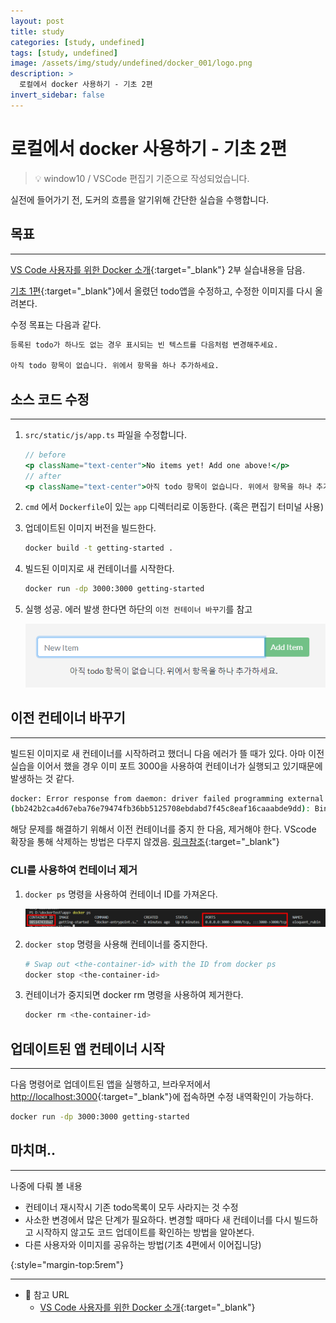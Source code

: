```yaml
---
layout: post
title: study
categories: [study, undefined]
tags: [study, undefined]
image: /assets/img/study/undefined/docker_001/logo.png
description: >
  로컬에서 docker 사용하기 - 기초 2편
invert_sidebar: false
---
```


# 로컬에서 docker 사용하기 - 기초 2편

> 💡 window10 / VSCode 편집기 기준으로 작성되었습니다.

실전에 들어가기 전, 도커의 흐름을 알기위해 간단한 실습을 수행합니다.

## 목표

---

[VS Code 사용자를 위한 Docker 소개](https://docs.microsoft.com/ko-kr/visualstudio/docker/tutorials/docker-tutorial){:target="\_blank"} 2부 실습내용을 담음.

[기초 1편](https://kim-eun-ji.github.io/study/undefined/2021-05-14-docker_002/){:target="\_blank"}에서 올렸던 todo앱을 수정하고, 수정한 이미지를 다시 올려본다.

수정 목표는 다음과 같다.

```bash
등록된 todo가 하나도 없는 경우 표시되는 빈 텍스트를 다음처럼 변경해주세요.

아직 todo 항목이 없습니다. 위에서 항목을 하나 추가하세요.
```

## 소스 코드 수정

---

1. `src/static/js/app.ts` 파일을 수정합니다.

   ```jsx
   // before
   <p className="text-center">No items yet! Add one above!</p>
   // after
   <p className="text-center">아직 todo 항목이 없습니다. 위에서 항목을 하나 추가하세요.</p>
   ```

2. `cmd` 에서 `Dockerfile`이 있는 `app` 디렉터리로 이동한다. (혹은 편집기 터미널 사용)
3. 업데이트된 이미지 버전을 빌드한다.

   ```bash
   docker build -t getting-started .
   ```

4. 빌드된 이미지로 새 컨테이너를 시작한다.

   ```bash
   docker run -dp 3000:3000 getting-started
   ```

5. 실행 성공. 에러 발생 한다면 하단의 `이전 컨테이너 바꾸기`를 참고

   ![/assets/img/study/undefined/docker_003/Untitled.png](/assets/img/study/undefined/docker_003/Untitled.png)

## 이전 컨테이너 바꾸기

---

빌드된 이미지로 새 컨테이너를 시작하려고 했더니 다음 에러가 뜰 때가 있다. 아마 이전 실습을 이어서 했을 경우 이미 포트 3000을 사용하여 컨테이너가 실행되고 있기때문에 발생하는 것 같다.

```bash
docker: Error response from daemon: driver failed programming external connectivity on endpoint laughing_burnell
(bb242b2ca4d67eba76e79474fb36bb5125708ebdabd7f45c8eaf16caaabde9dd): Bind for 0.0.0.0:3000 failed: port is already allocated.
```

해당 문제를 해결하기 위해서 이전 컨테이너를 중지 한 다음, 제거해야 한다. VScode 확장을 통해 삭제하는 방법은 다루지 않겠음. [링크참조](https://docs.microsoft.com/ko-kr/visualstudio/docker/tutorials/update-your-app#remove-a-container-using-the-docker-view){:target="\_blank"}

### CLI를 사용하여 컨테이너 제거

1. `docker ps` 명령을 사용하여 컨테이너 ID를 가져온다.

   ![/assets/img/study/undefined/docker_003/Untitled%201.png](/assets/img/study/undefined/docker_003/Untitled%201.png)

2. `docker stop` 명령을 사용해 컨테이너를 중지한다.

   ```bash
   # Swap out <the-container-id> with the ID from docker ps
   docker stop <the-container-id>
   ```

3. 컨테이너가 중지되면 docker rm 명령을 사용하여 제거한다.

   ```bash
   docker rm <the-container-id>
   ```

## 업데이트된 앱 컨테이너 시작

---

다음 명령어로 업데이트된 앱을 실행하고, 브라우저에서 [http://localhost:3000](http://localhost:3000/){:target="\_blank"}에 접속하면 수정 내역확인이 가능하다.

```bash
docker run -dp 3000:3000 getting-started
```

## 마치며..

---

나중에 다뤄 볼 내용

- 컨테이너 재시작시 기존 todo목록이 모두 사라지는 것 수정
- 사소한 변경에서 많은 단계가 필요하다. 변경할 때마다 새 컨테이너를 다시 빌드하고 시작하지 않고도 코드 업데이트를 확인하는 방법을 알아본다.
- 다른 사용자와 이미지를 공유하는 방법(기초 4편에서 이어집니당)

{:style="margin-top:5rem"}

---

- 🔗 참고 URL
  - [VS Code 사용자를 위한 Docker 소개](https://docs.microsoft.com/ko-kr/visualstudio/docker/tutorials/update-your-app){:target="\_blank"}
